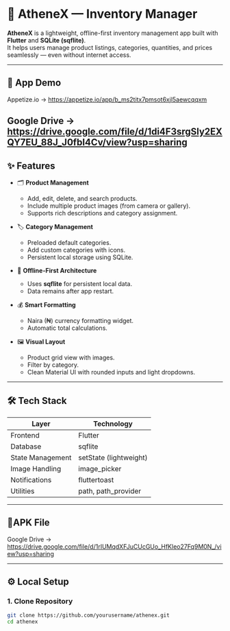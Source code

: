 # 🧾 AtheneX — Inventory Manager

**AtheneX** is a lightweight, offline-first inventory management app built with **Flutter** and **SQLite (sqflite)**.  
It helps users manage product listings, categories, quantities, and prices seamlessly — even without internet access.

---
## 📱 App Demo

Appetize.io -> https://appetize.io/app/b_ms2titx7pmsot6xjl5aewcqqxm

Google Drive -> https://drive.google.com/file/d/1di4F3srgSly2EXQY7EU_88J_J0fbI4Cv/view?usp=sharing
---

## ✨ Features

- 🗂️ **Product Management**
    - Add, edit, delete, and search products.
    - Include multiple product images (from camera or gallery).
    - Supports rich descriptions and category assignment.

- 🏷️ **Category Management**
    - Preloaded default categories.
    - Add custom categories with icons.
    - Persistent local storage using SQLite.

- 💾 **Offline-First Architecture**
    - Uses **sqflite** for persistent local data.
    - Data remains after app restart.

- 💰 **Smart Formatting**
    - Naira (₦) currency formatting widget.
    - Automatic total calculations.

- 🖼️ **Visual Layout**
    - Product grid view with images.
    - Filter by category.
    - Clean Material UI with rounded inputs and light dropdowns.

---

## 🛠️ Tech Stack

| Layer | Technology |
|-------|-------------|
| Frontend | Flutter |
| Database | sqflite |
| State Management | setState (lightweight) |
| Image Handling | image_picker |
| Notifications | fluttertoast |
| Utilities | path, path_provider |

---

## 📁APK File

Google Drive -> https://drive.google.com/file/d/1rIUMqdXFJuCUcGUo_HfKleo27Fq9M0N_/view?usp=sharing

---

## ⚙️ Local Setup

### 1. Clone Repository

```bash
git clone https://github.com/yourusername/athenex.git
cd athenex
